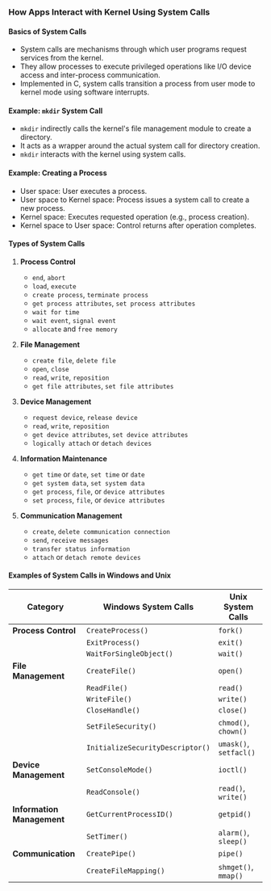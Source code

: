 
### How Apps Interact with Kernel Using System Calls

#### Basics of System Calls
- System calls are mechanisms through which user programs request services from the kernel.
- They allow processes to execute privileged operations like I/O device access and inter-process communication.
- Implemented in C, system calls transition a process from user mode to kernel mode using software interrupts.

#### Example: `mkdir` System Call
- `mkdir` indirectly calls the kernel's file management module to create a directory.
- It acts as a wrapper around the actual system call for directory creation.
- `mkdir` interacts with the kernel using system calls.

#### Example: Creating a Process
- User space: User executes a process.
- User space to Kernel space: Process issues a system call to create a new process.
- Kernel space: Executes requested operation (e.g., process creation).
- Kernel space to User space: Control returns after operation completes.

#### Types of System Calls
1. **Process Control**
   - `end`, `abort`
   - `load`, `execute`
   - `create process`, `terminate process`
   - `get process attributes`, `set process attributes`
   - `wait for time`
   - `wait event`, `signal event`
   - `allocate` and `free memory`

2. **File Management**
   - `create file`, `delete file`
   - `open`, `close`
   - `read`, `write`, `reposition`
   - `get file attributes`, `set file attributes`

3. **Device Management**
   - `request device`, `release device`
   - `read`, `write`, `reposition`
   - `get device attributes`, `set device attributes`
   - `logically attach` or `detach devices`

4. **Information Maintenance**
   - `get time` or `date`, `set time` or `date`
   - `get system data`, `set system data`
   - `get process`, `file`, or `device attributes`
   - `set process`, `file`, or `device attributes`

5. **Communication Management**
   - `create`, `delete communication connection`
   - `send`, `receive messages`
   - `transfer status information`
   - `attach` or `detach remote devices`

#### Examples of System Calls in Windows and Unix
| Category               | Windows System Calls           | Unix System Calls           |
|------------------------|--------------------------------|-----------------------------|
| **Process Control**    | `CreateProcess()`              | `fork()`                    |
|                        | `ExitProcess()`                | `exit()`                    |
|                        | `WaitForSingleObject()`        | `wait()`                    |
| **File Management**    | `CreateFile()`                 | `open()`                    |
|                        | `ReadFile()`                   | `read()`                    |
|                        | `WriteFile()`                  | `write()`                   |
|                        | `CloseHandle()`                | `close()`                   |
|                        | `SetFileSecurity()`            | `chmod()`, `chown()`        |
|                        | `InitializeSecurityDescriptor()` | `umask()`, `setfacl()`   |
| **Device Management**  | `SetConsoleMode()`             | `ioctl()`                   |
|                        | `ReadConsole()`                | `read()`, `write()`         |
| **Information Management** | `GetCurrentProcessID()`    | `getpid()`                  |
|                        | `SetTimer()`                   | `alarm()`, `sleep()`        |
| **Communication**      | `CreatePipe()`                 | `pipe()`                    |
|                        | `CreateFileMapping()`          | `shmget()`, `mmap()`        |

